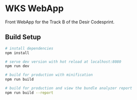 # WKS WebApp

Front WebApp for the Track B of the Desir Codesprint.


## Build Setup

``` bash
# install dependencies
npm install

# serve dev version with hot reload at localhost:8080
npm run dev

# build for production with minification
npm run build

# build for production and view the bundle analyzer report
npm run build --report
```
